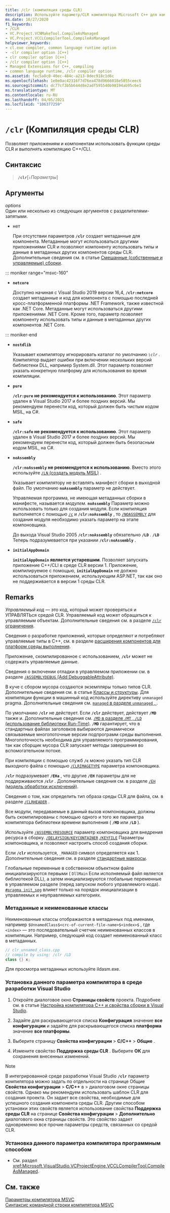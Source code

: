 ```yaml
---
title: /clr (компиляция среды CLR)
description: Используйте параметр/CLR компилятора Microsoft C++ для компиляции кода C++/CLI и C++ в качестве управляемого кода.
ms.date: 10/27/2020
f1_keywords:
- /CLR
- VC.Project.VCNMakeTool.CompileAsManaged
- VC.Project.VCCLCompilerTool.CompileAsManaged
helpviewer_keywords:
- cl.exe compiler, common language runtime option
- -clr compiler option [C++]
- clr compiler option [C++]
- /clr compiler option [C++]
- Managed Extensions for C++, compiling
- common language runtime, /clr compiler option
ms.assetid: fec5a8c0-40ec-484c-a213-8dec918c1d6c
ms.openlocfilehash: 1e0e0ac42316f7d76ea478d9666018e5855ceec6
ms.sourcegitcommit: dc77cf3b5b644d8e2adf595540b98194ab95c6e1
ms.translationtype: MT
ms.contentlocale: ru-RU
ms.lasthandoff: 04/05/2021
ms.locfileid: "106377259"
---
```

# <a name="clr-common-language-runtime-compilation"></a>`/clr` (Компиляция среды CLR)

Позволяет приложениям и компонентам использовать функции среды CLR и выполнять компиляцию C++/CLI.

## <a name="syntax"></a>Синтаксис

> **`/clr`**\[**`:`**_Параметры_]

## <a name="arguments"></a>Аргументы

*options*\
Один или несколько из следующих аргументов с разделителями-запятыми.

- нет

   При отсутствии параметров **`/clr`** создает метаданные для компонента. Метаданные могут использоваться другими приложениями CLR и позволяют компоненту использовать типы и данные в метаданных других компонентов среды CLR. Дополнительные сведения см. в статье [Смешанные (собственные и управляемые) сборки](../../dotnet/mixed-native-and-managed-assemblies.md).

::: moniker range="msvc-160"

- **`netcore`**

   Доступно начиная с Visual Studio 2019 версии 16,4, **`/clr:netcore`** создает метаданные и код для компонента с помощью последней кросс-платформенной платформы .NET Framework, также известной как .NET Core. Метаданные могут использоваться другими приложениями .NET Core. Кроме того, параметр позволяет компоненту использовать типы и данные в метаданных других компонентов .NET Core.

::: moniker-end

- **`nostdlib`**

   Указывает компилятору игнорировать каталог по умолчанию *`\clr`* . Компилятор выдает ошибки при включении нескольких версий библиотеки DLL, например System.dll. Этот параметр позволяет указать конкретную платформу для использования во время компиляции.

- **`pure`**

   **`/clr:pure` не рекомендуется к использованию**. Этот параметр удален в Visual Studio 2017 и более поздних версий. Мы рекомендуем перенести код, который должен быть чистым кодом MSIL, на C#.

- **`safe`**

   **`/clr:safe` не рекомендуется к использованию**. Этот параметр удален в Visual Studio 2017 и более поздних версий. Мы рекомендуем перенести код, который должен быть безопасным кодом MSIL, на C#.

- **`noAssembly`**

   **`/clr:noAssembly` не рекомендуется к использованию**. Вместо этого используйте [ `/LN` (создать модуль MSIL)](ln-create-msil-module.md) .

   Указывает компилятору не вставлять манифест сборки в выходной файл. По умолчанию **`noAssembly`** параметр не действует.

   Управляемая программа, не имеющая метаданных сборки в манифесте, называется *модулем*. **`noAssembly`** Параметр можно использовать только для создания модуля. Если компиляция выполняется с помощью [`/c`](c-compile-without-linking.md) и **`/clr:noAssembly`** , то [`/NOASSEMBLY`](noassembly-create-a-msil-module.md) для создания модуля необходимо указать параметр на этапе компоновщика.

   До выхода Visual Studio 2005 **`/clr:noAssembly`** обязательно **`/LD`** . **`/LD`** Теперь подразумевается при указании **`/clr:noAssembly`** .

- **`initialAppDomain`**

   **`initialAppDomain` является устаревшим**. Позволяет запускать приложение C++/CLI в среде CLR версии 1.  Приложение, компилируемое с помощью, **`initialAppDomain`** не должно использоваться приложением, использующим ASP.NET, так как оно не поддерживается в версии 1 среды CLR.

## <a name="remarks"></a>Remarks

*Управляемый код* — это код, который может проверяться и УПРАВЛЯТЬся средой CLR. Управляемый код может обращаться к управляемым объектам. Дополнительные сведения см. в разделе [ `/clr` ограничения](clr-restrictions.md).

Сведения о разработке приложений, которые определяют и потребляют управляемые типы в C++, см. в разделе [расширения компонентов для платформ среды выполнения](../../extensions/component-extensions-for-runtime-platforms.md).

Приложение, скомпилированное с использованием, **`/clr`** может не содержать управляемые данные.

Сведения о включении отладки в управляемом приложении см. в разделе [ `/ASSEMBLYDEBUG` (Add DebuggableAttribute)](assemblydebug-add-debuggableattribute.md).

В куче с сбором мусора создаются экземпляры только типов CLR. Дополнительные сведения см. в статье [Классы и структуры](../../extensions/classes-and-structs-cpp-component-extensions.md). Для компиляции функции в машинный код используйте директиву `unmanaged` pragma. Дополнительные сведения см. [ `managed` в разделе `unmanaged` , ](../../preprocessor/managed-unmanaged.md).

По умолчанию **`/clr`** не действует. Если **`/clr`** действует, действует **`/MD`** также и. Дополнительные сведения см. [ `/MD` в разделе `/MT` , `/LD` (использование библиотеки Run-Time)](md-mt-ld-use-run-time-library.md). **`/MD`** гарантирует, что в стандартных файлах заголовков выбираются динамически связываемые многопоточные версии подпрограмм среды выполнения. Многопоточность необходима для управляемого программирования, так как сборщик мусора CLR запускает методы завершения во вспомогательном потоке.

При компиляции с помощью служб **`/c`** можно указать тип CLR выходного файла с помощью [`/CLRIMAGETYPE`](clrimagetype-specify-type-of-clr-image.md) параметра компоновщика.

**`/clr`** подразумевает **`/EHa`** , что другие **`/EH`** параметры для не поддерживаются **`/clr`** . Дополнительные сведения см. в разделе [ `/EH` (модель обработки исключений)](eh-exception-handling-model.md).

Сведения о том, как определить тип образа среды CLR для файла, см. в разделе [`/CLRHEADER`](clrheader.md) .

Все модули, передаваемые в данный вызов компоновщика, должны быть скомпилированы с помощью одного и того же параметра компилятора библиотеки времени выполнения ( **`/MD`** или **`/LD`** ).

Используйте [`/ASSEMBLYRESOURCE`](assemblyresource-embed-a-managed-resource.md) параметр компоновщика для внедрения ресурса в сборку. [`/DELAYSIGN`](delaysign-partially-sign-an-assembly.md)[`/KEYCONTAINER`](keycontainer-specify-a-key-container-to-sign-an-assembly.md) [`/KEYFILE`](keyfile-specify-key-or-key-pair-to-sign-an-assembly.md) Параметры компоновщика, и позволяют настроить способ создания сборки.

Если **`/clr`** используется, `_MANAGED` символ определяется как 1. Дополнительные сведения см. в разделе [стандартные макросы](../../preprocessor/predefined-macros.md).

Глобальные переменные в собственном объектном файле инициализируются первыми ( `DllMain` Если исполняемый файл является библиотекой DLL), а затем инициализируются глобальные переменные в управляемом разделе (перед запуском любого управляемого кода). [`#pragma init_seg`](../../preprocessor/init-seg.md) влияет только на порядок инициализации в управляемых и неуправляемых категориях.

### <a name="metadata-and-unnamed-classes"></a>Метаданные и неименованные классы

Неименованные классы отображаются в метаданных под именами, например  `$UnnamedClass$<crc-of-current-file-name>$<index>$` , где `<index>` — это последовательный счетчик неименованных классов в компиляции. Например, следующий код создает неименованный класс в метаданных.

```cpp
// clr_unnamed_class.cpp
// compile by using: /clr /LD
class {} x;
```

Для просмотра метаданных используйте ildasm.exe.

### <a name="to-set-this-compiler-option-in-the-visual-studio-development-environment"></a>Установка данного параметра компилятора в среде разработки Visual Studio

1. Откройте диалоговое окно **Страницы свойств** проекта. Подробнее см. в статье [Настройка компилятора C++ и свойства сборки в Visual Studio](../working-with-project-properties.md).

1. Задайте для раскрывающегося списка **Конфигурация** значение **все конфигурации** и задайте для раскрывающегося списка **платформа** значение **все платформы**.

1. Выберите страницу **Свойства конфигурации**  >  **C/C++**  >  **Общие** .

1. Измените свойство **Поддержка среды CLR** . Выберите **ОК** для сохранения внесенных изменений.

> [!NOTE]
> В интегрированной среде разработки Visual Studio **`/clr`** параметр компилятора можно задать по отдельности на странице Общие **Свойства конфигурации**  >  **C/C++** в  >   диалоговом окне страницы свойств. Однако мы рекомендуем использовать шаблон CLR для создания проекта. Он задает все свойства, необходимые для успешного создания компонента среды CLR. Другим способом установки этих свойств является использование свойства **Поддержка среды CLR** на странице **Свойства конфигурации**  >  **Дополнительно** диалогового окна страницы свойств. Это свойство задает одновременно все прочие параметры средств, связанных со средой CLR.

### <a name="to-set-this-compiler-option-programmatically"></a>Установка данного параметра компилятора программным способом

- См. раздел <xref:Microsoft.VisualStudio.VCProjectEngine.VCCLCompilerTool.CompileAsManaged>.

## <a name="see-also"></a>См. также

[Параметры компилятора MSVC](compiler-options.md)\
[Синтаксис командной строки компилятора MSVC](compiler-command-line-syntax.md)
